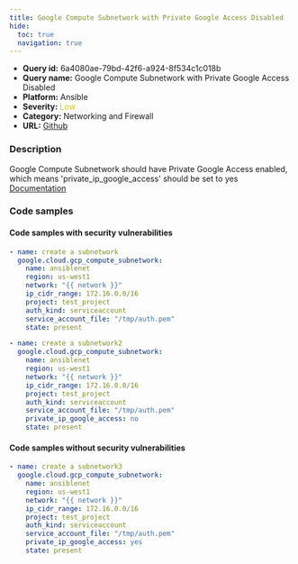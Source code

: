 ```yaml
---
title: Google Compute Subnetwork with Private Google Access Disabled
hide:
  toc: true
  navigation: true
---
```


<style>
  .highlight .hll {
    background-color: #ff171742;
  }
  .md-content {
    max-width: 1100px;
    margin: 0 auto;
  }
</style>

-   **Query id:** 6a4080ae-79bd-42f6-a924-8f534c1c018b
-   **Query name:** Google Compute Subnetwork with Private Google Access Disabled
-   **Platform:** Ansible
-   **Severity:** <span style="color:#CC0">Low</span>
-   **Category:** Networking and Firewall
-   **URL:** [Github](https://github.com/Checkmarx/kics/tree/master/assets/queries/ansible/gcp/google_compute_subnetwork_with_private_google_access_disabled)

### Description
Google Compute Subnetwork should have Private Google Access enabled, which means 'private_ip_google_access' should be set to yes<br>
[Documentation](https://docs.ansible.com/ansible/latest/collections/google/cloud/gcp_compute_subnetwork_module.html#parameter-private_ip_google_access)

### Code samples
#### Code samples with security vulnerabilities
```yaml title="Positive test num. 1 - yaml file" hl_lines="2"
- name: create a subnetwork
  google.cloud.gcp_compute_subnetwork:
    name: ansiblenet
    region: us-west1
    network: "{{ network }}"
    ip_cidr_range: 172.16.0.0/16
    project: test_project
    auth_kind: serviceaccount
    service_account_file: "/tmp/auth.pem"
    state: present

```
```yaml title="Positive test num. 2 - yaml file" hl_lines="10"
- name: create a subnetwork2
  google.cloud.gcp_compute_subnetwork:
    name: ansiblenet
    region: us-west1
    network: "{{ network }}"
    ip_cidr_range: 172.16.0.0/16
    project: test_project
    auth_kind: serviceaccount
    service_account_file: "/tmp/auth.pem"
    private_ip_google_access: no
    state: present

```


#### Code samples without security vulnerabilities
```yaml title="Negative test num. 1 - yaml file"
- name: create a subnetwork3
  google.cloud.gcp_compute_subnetwork:
    name: ansiblenet
    region: us-west1
    network: "{{ network }}"
    ip_cidr_range: 172.16.0.0/16
    project: test_project
    auth_kind: serviceaccount
    service_account_file: "/tmp/auth.pem"
    private_ip_google_access: yes
    state: present

```
